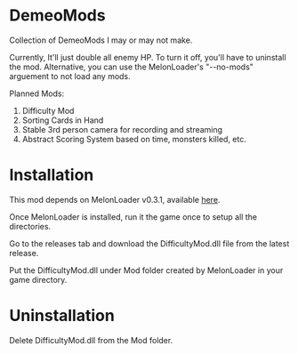 # DemeoMods
Collection of DemeoMods I may or may not make.

Currently, It'll just double all enemy HP. To turn it off, you'll have to uninstall the mod. Alternative, you can use the MelonLoader's "--no-mods" arguement to not load any mods.

Planned Mods:
1. Difficulty Mod
1. Sorting Cards in Hand
1. Stable 3rd person camera for recording and streaming
1. Abstract Scoring System based on time, monsters killed, etc.

# Installation
This mod depends on MelonLoader v0.3.1, available [here](https://github.com/LavaGang/MelonLoader/actions/runs/851850441).

Once MelonLoader is installed, run it the game once to setup all the directories.

Go to the releases tab and download the DifficultyMod.dll file from the latest release.

Put the DifficultyMod.dll under Mod folder created by MelonLoader in your game directory.


# Uninstallation
Delete DifficultyMod.dll from the Mod folder.

